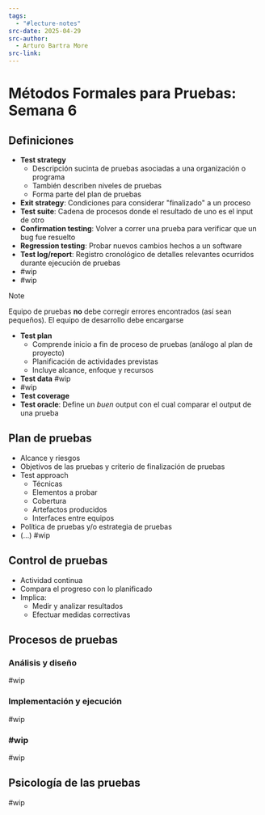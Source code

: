 ```yaml
---
tags:
  - "#lecture-notes"
src-date: 2025-04-29
src-author:
  - Arturo Bartra More
src-link:
---
```

# Métodos Formales para Pruebas: Semana 6

## Definiciones

- **Test strategy**
	- Descripción sucinta de pruebas asociadas a una organización o programa
	- También describen niveles de pruebas
	- Forma parte del plan de pruebas
- **Exit strategy**: Condiciones para considerar "finalizado" a un proceso
- **Test suite**: Cadena de procesos donde el resultado de uno es el input de otro
- **Confirmation testing**: Volver a correr una prueba para verificar que un bug fue resuelto
- **Regression testing**: Probar nuevos cambios hechos a un software
- **Test log/report**: Registro cronológico de detalles relevantes ocurridos durante ejecución de pruebas
- #wip
- #wip

> [!note]
> Equipo de pruebas **no** debe corregir errores encontrados (así sean pequeños). El equipo de desarrollo debe encargarse

- **Test plan**
	- Comprende inicio a fin de proceso de pruebas (análogo al plan de proyecto)
	- Planificación de actividades previstas
	- Incluye alcance, enfoque y recursos
- **Test data** #wip
- #wip
- **Test coverage**
- **Test oracle**: Define un *buen* output con el cual comparar el output de una prueba

## Plan de pruebas

- Alcance y riesgos
- Objetivos de las pruebas y criterio de finalización de pruebas
- Test approach
	- Técnicas
	- Elementos a probar
	- Cobertura
	- Artefactos producidos
	- Interfaces entre equipos
- Política de pruebas y/o estrategia de pruebas
- (...) #wip

## Control de pruebas

- Actividad continua
- Compara el progreso con lo planificado
- Implica:
	- Medir y analizar resultados
	- Efectuar medidas correctivas

## Procesos de pruebas

### Análisis y diseño

#wip 

### Implementación y ejecución

#wip

### #wip

#wip

## Psicología de las pruebas

#wip
